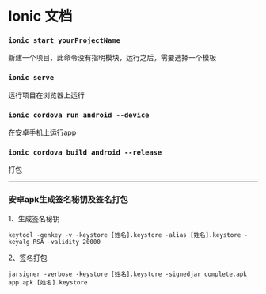 # Ionic 文档

### `ionic start yourProjectName`

新建一个项目，此命令没有指明模块，运行之后，需要选择一个模板

### `ionic serve`

运行项目在浏览器上运行

### `ionic cordova run android --device`

在安卓手机上运行app

### `ionic cordova build android --release`

打包

------

### 安卓apk生成签名秘钥及签名打包

1、生成签名秘钥

`keytool -genkey -v -keystore [姓名].keystore -alias [姓名].keystore -keyalg RSA -validity 20000`

2、签名打包

`jarsigner -verbose -keystore [姓名].keystore -signedjar complete.apk app.apk [姓名].keystore`